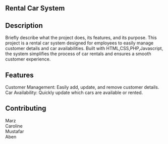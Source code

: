 **Rental Car System**
-
**Description**<br>
-
Briefly describe what the project does, its features, and its purpose.
This project is a rental car system designed for employees to easily manage customer details and car availabilities. Built with HTML,CSS,PHP,Javascript, the system simplifies the process of car rentals and ensures a smooth customer experience.

**Features**
-
Customer Management: Easily add, update, and remove customer details.
Car Availability: Quickly update which cars are available or rented.

**Contributing**
-
Marz <br>
Caroline <br>
Mustafar <br>
Aben

